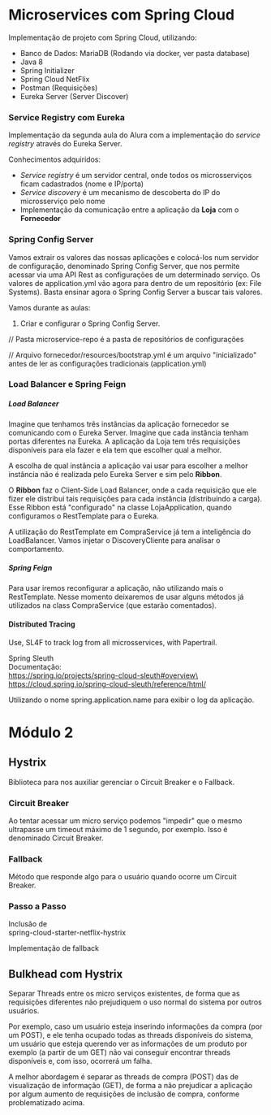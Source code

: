 # Microservices com Spring Cloud

Implementação de projeto com Spring Cloud, utilizando:

* Banco de Dados: MariaDB (Rodando via docker, ver pasta database)
* Java 8 
* Spring Initializer 
* Spring Cloud NetFlix
* Postman (Requisições)
* Eureka Server (Server Discover)

### **Service Registry com Eureka**

Implementação da segunda aula do Alura com a implementação do *service registry* através do Eureka Server.

Conhecimentos adquiridos:

* _Service registry_ é um servidor central, onde todos os microsserviços ficam cadastrados (nome e IP/porta)
* _Service discovery_ é um mecanismo de descoberta do IP do microsserviço pelo nome
* Implementação da comunicação entre a aplicação da **Loja** com o **Fornecedor**

### **Spring Config Server**

Vamos extrair os valores das nossas aplicações e colocá-los num servidor de 
configuração, denominado Spring Config Server, que nos permite acessar via uma API Rest
as configurações de um determinado serviço.
Os valores de application.yml vão agora para dentro de um repositório (ex: File Systems).
Basta ensinar agora o Spring Config Server a buscar tais valores.

Vamos durante as aulas:
1) Criar e configurar o Spring Config Server.

// Pasta microservice-repo é a pasta de repositórios de configurações

// Arquivo fornecedor/resources/bootstrap.yml é um arquivo "inicializado" antes de ler as configurações tradicionais (application.yml)

### **Load Balancer e Spring Feign**

##### Load Balancer
Imagine que tenhamos três instâncias da aplicação fornecedor se comunicando com o 
Eureka Server. Imagine que cada instância tenham portas diferentes na Eureka.
A aplicação da Loja tem três requisições disponíveis para ela fazer e ela tem que escolher
qual a melhor.

A escolha de qual instância a aplicação vai usar para escolher a melhor instância não
é realizada pelo Eureka Server e sim pelo **Ribbon**.

O **Ribbon** faz o Client-Side Load Balancer, onde a cada requisição que ele fizer ele distribui
tais requisições para cada instância (distribuindo a carga). Esse Ribbon está "configurado" na
classe LojaApplication, quando configuramos o RestTemplate para o Eureka.

A utilização do RestTemplate em CompraService já tem a inteligência do LoadBalancer.
Vamos injetar o DiscoveryCliente para analisar o comportamento.

##### Spring Feign

Para usar iremos reconfigurar a aplicação, não utilizando mais o RestTemplate.
Nesse momento deixaremos de usar alguns métodos já utilizados na class CompraService
(que estarão comentados).

#### Distributed Tracing

Use, SL4F to track log from all microsservices, with Papertrail.

Spring Sleuth\
Documentação: \
https://spring.io/projects/spring-cloud-sleuth#overview\
https://cloud.spring.io/spring-cloud-sleuth/reference/html/

Utilizando o nome spring.application.name para exibir o log da aplicação.

# Módulo 2
## Hystrix

Biblioteca para nos auxiliar gerenciar o Circuit Breaker e o Fallback.

### Circuit Breaker
Ao tentar acessar um  micro serviço podemos "impedir" que o mesmo ultrapasse
um timeout máximo de 1 segundo, por exemplo. Isso é denominado 
Circuit Breaker.

### Fallback
Método que responde algo para o usuário quando ocorre um Circuit Breaker.

### Passo a Passo
Inclusão de \
spring-cloud-starter-netflix-hystrix

Implementação de fallback

## Bulkhead com Hystrix
Separar Threads entre os micro serviços existentes, de forma que as requisições diferentes não 
prejudiquem o uso normal do sistema por outros usuários.

Por exemplo, caso um usuário esteja inserindo informações da compra (por um POST), e ele tenha ocupado
todas as threads disponíveis do sistema, um usuário que esteja querendo ver as informações de um
produto por exemplo (a partir de um GET) não vai conseguir encontrar threads disponíveis e, com isso,
ocorrerá um falha.

A melhor abordagem é separar as threads de compra (POST) das de visualização de informação (GET), de 
forma a não prejudicar a aplicação por algum aumento de requisições de inclusão de compra, conforme 
problematizado acima.